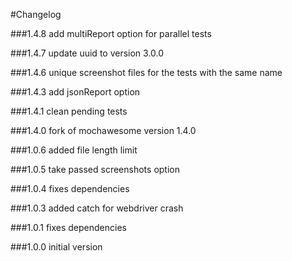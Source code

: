#Changelog

###1.4.8
add multiReport option for parallel tests

###1.4.7
update uuid to version 3.0.0

###1.4.6
unique screenshot files for the tests with the same name

###1.4.3
add jsonReport option

###1.4.1
clean pending tests

###1.4.0
fork of mochawesome version 1.4.0

###1.0.6
added file length limit

###1.0.5
take passed screenshots option

###1.0.4
fixes dependencies

###1.0.3
added catch for webdriver crash

###1.0.1
fixes dependencies

###1.0.0
initial version